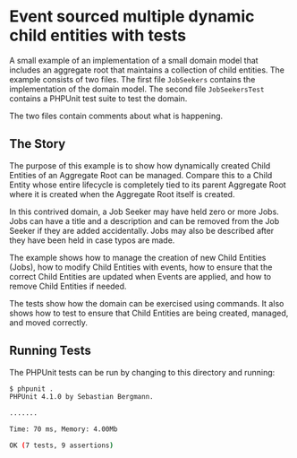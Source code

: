Event sourced multiple dynamic child entities with tests
========================================================

A small example of an implementation of a small domain model that includes an
aggregate root that maintains a collection of child entities. The example
consists of two files. The first file `JobSeekers` contains the implementation
of the domain model. The second file `JobSeekersTest` contains a PHPUnit test
suite to test the domain.

The two files contain comments about what is happening.


The Story
---------

The purpose of this example is to show how dynamically created Child Entities of
an Aggregate Root can be managed. Compare this to a Child Entity whose entire
lifecycle is completely tied to its parent Aggregate Root where it is created
when the Aggregate Root itself is created.

In this contrived domain, a Job Seeker may have held zero or more Jobs. Jobs
can have a title and a description and can be removed from the Job Seeker if
they are added accidentally. Jobs may also be described after they have been
held in case typos are made.

The example shows how to manage the creation of new Child Entities (Jobs), how
to modify Child Entities with events, how to ensure that the correct Child
Entities are updated when Events are applied, and how to remove Child Entities
if needed.

The tests show how the domain can be exercised using commands. It also shows
how to test to ensure that Child Entities are being created, managed, and
moved correctly.


Running Tests
-------------

The PHPUnit tests can be run by changing to this directory and running:

```bash
$ phpunit .
PHPUnit 4.1.0 by Sebastian Bergmann.

.......

Time: 70 ms, Memory: 4.00Mb

OK (7 tests, 9 assertions)
```
